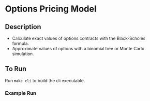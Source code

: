 # Options Pricing Model

## Description
- Calculate exact values of options contracts with the Black-Scholes formula.  
- Approximate values of options with a binomial tree or Monte Carlo simulation.

## To Run

Run `make cli` to build the cli executable.

### Example Run


